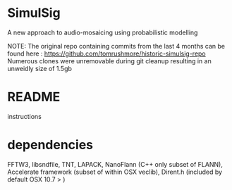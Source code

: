SimulSig
========

A new approach to audio-mosaicing using probabilistic modelling

NOTE: The original repo containing commits from the last 4 months can be found here : https://github.com/tomrushmore/historic-simulsig-repo
Numerous clones were unremovable during git cleanup resulting in an unweidly size of 1.5gb


README
========
instructions

dependencies
========
FFTW3,
libsndfile,
TNT,
LAPACK,
NanoFlann (C++ only subset of FLANN),
Accelerate framework (subset of within OSX veclib),
Dirent.h (included by default OSX 10.7 >  )